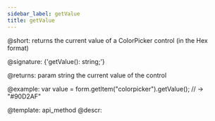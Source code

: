 ```yaml
---
sidebar_label: getValue
title: getValue
---          
```


@short: returns the current value of a ColorPicker control (in the Hex format)

@signature: {'getValue(): string;'}

@returns:
param   string     the current value of the control

@example:
var value = form.getItem("colorpicker").getValue();
// -> "#90D2AF"



@template: api_method
@descr:


